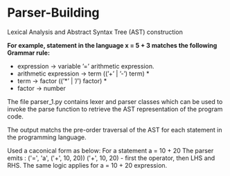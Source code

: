 # Parser-Building
 Lexical Analysis and Abstract Syntax Tree (AST) construction

**For example, statement in the language x = 5 + 3 matches the following Grammar rule:**
* expression -> variable ’=’ arithmetic expression.
* arithmetic expression -> term ((’+’ | ’-’) term) *
* term -> factor ((’*’ | ’/’) factor) *
* factor -> number

The file parser_1.py contains lexer and parser classes which can be used to invoke the parse function to retrieve the AST representation of the program code.

The output matchs the pre-order traversal of the AST for each statement in the programming
language. 

Used a caconical form as below:
  For a statement a = 10 + 20
  The parser emits : ('=', 'a', ('+', 10, 20))
  ('+', 10, 20) - first the operator, then LHS and RHS.
  The same logic applies for a = 10 + 20 expression.